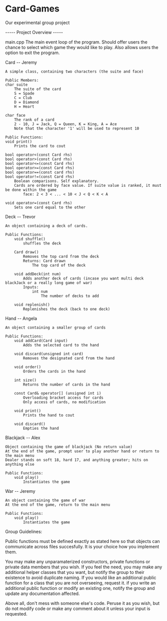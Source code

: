 # Card-Games
Our experimental group project

----- Project Overview -----

main.cpp
	The main event loop of the program. Should offer users the chance to select which game they would like to play.
	Also allows users the option to exit the program.

Card -- Jeremy

	A simple class, containing two characters (the suite and face)

	Public Members:
	char suite
		The suite of the card
		S = Spade
		C = Club
		D = Diamond
		H = Heart

	char face
		The rank of a card
		2 - 10, J = Jack, Q = Queen, K = King, A = Ace
		Note that the character '1' will be used to represent 10

	Public Functions:
	void print()
		Prints the card to cout

	bool operator<(const Card rhs)
	bool operator>(const Card rhs)
	bool operator<=(const Card rhs)
	bool operator>=(const Card rhs)
	bool operator==(const card rhs)
	bool operator!=(const Card rhs)
		Boolean comparisons. Self explanatory.
		Cards are ordered by face value. If suite value is ranked, it must be done within the game
			face: 2 < 3 < ... < 10 < J < Q < K < A

	void operator=(const Card rhs)
		Sets one card equal to the other

Deck -- Trevor

	An object containing a deck of cards.

	Public Functions:
		void shuffle()
			shuffles the deck

		Card draw()
			Removes the top card from the deck
			Returns: Card drawn
				The top card of the deck

		void addDeck(int num)
			Adds another deck of cards (incase you want multi deck blackJack or a really long game of war)
			Inputs:
				int num
					The number of decks to add

		void replenish()
			Replenishes the deck (back to one deck)

Hand -- Angela

	An object containing a smaller group of cards

	Public Functions:
		void addCard(Card input)
			Adds the selected card to the hand

		void discard(unsigned int card)
			Removes the designated card from the hand

		void order()
			Orders the cards in the hand 

		int size()
			Returns the number of cards in the hand

		const Card& operator[] (unsigned int i)
			Overloading bracket access for cards
			Only access of cards, no modification

		void print()
			Prints the hand to cout

		void discard()
			Empties the hand


Blackjack -- Alex

	Object containing the game of blackjack (No return value)
	At the end of the game, prompt user to play another hand or return to the main menu
	Dealer stands on soft 18, hard 17, and anything greater; hits on anything else

	Public Functions:
		void play()
			Instantiates the game

War -- Jeremy

	An object containing the game of war
	At the end of the game, return to the main menu

	Public Functions:
		void play()
			Instantiates the game

Group Guidelines:

Public functions must be defined exactly as stated here so that objects can communicate across files succesfully. It is your choice how you implement them. 

You may make any unparamaterized constructors, private functions or private data members that you wish.
If you feel the need, you may make any additional helper classes that you want, but notify the group to their existence to avoid duplicate naming.
If you would like an additional public function for a class that you are not overseeing, request it.
if you write an additional public function or modify an existing one, notify the group and update any documentation affected.

Above all, don't mess with someone else's code. Peruse it as you wish, but do not modify code or make any comment about it unless your input is requested.
